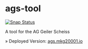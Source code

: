 # ags-tool

[![Snap Status](https://build.snapcraft.io/badge/mkg20001/ags-tool.svg)](https://build.snapcraft.io/user/mkg20001/ags-tool)

A tool for the AG Geiler Scheiss

 » Deployed Version: [ags.mkg20001.io](https://ags.mkg20001.io)

